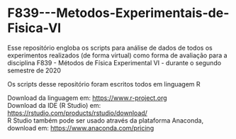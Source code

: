 # F839---Metodos-Experimentais-de-Fisica-VI
Esse repositório engloba os scripts para análise de dados de todos os experimentos realizados (de forma virtual) como forma de avaliação para a disciplina F839 - Métodos de Física Experimental VI - durante o segundo semestre de 2020

Os scripts desse repositório foram escritos todos em linguagem R

Download da linguagem em: https://www.r-project.org \
Download da IDE (R Studio) em: https://rstudio.com/products/rstudio/download/ \
R Studio também pode ser usado através da plataforma Anaconda, download em: https://www.anaconda.com/pricing
